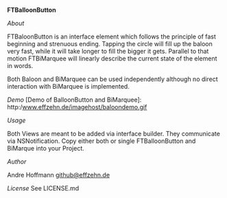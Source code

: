 **FTBalloonButton**

_About_

FTBaloonButton is an interface element which follows the principle of fast beginning and strenuous ending. Tapping the circle will fill up the baloon very fast, while it will take longer to fill the bigger it gets.
Parallel to that motion FTBiMarquee will linearly describe the current state of the element in words.

Both Baloon and BiMarquee can be used independently although no direct interaction with BiMarquee is implemented.

_Demo_
[Demo of BalloonButton and BiMarquee]: http:/www.effzehn.de/imagehost/baloondemo.gif

_Usage_

Both Views are meant to be added via interface builder. They communicate via NSNotification.
Copy either both or single FTBalloonButton and BiMarque into your Project.

_Author_

Andre Hoffmann
github@effzehn.de

_License_
See LICENSE.md
